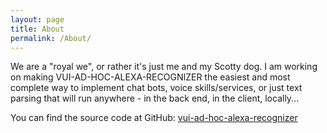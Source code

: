 ```yaml
---
layout: page
title: About
permalink: /About/
---
```


We are a "royal we", or rather it's just me and my Scotty dog. I am working on making VUI-AD-HOC-ALEXA-RECOGNIZER the easiest and most complete way to implement chat bots, voice skills/services, or just text parsing that will run anywhere - in the back end, in the client, locally...

You can find the source code at GitHub: 
[vui-ad-hoc-alexa-recognizer](https://github.com/RationalAnimal/vui-ad-hoc-alexa-recognizer)
